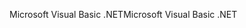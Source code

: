 <span data-ttu-id="926cd-101">Microsoft Visual Basic .NET</span><span class="sxs-lookup"><span data-stu-id="926cd-101">Microsoft Visual Basic .NET</span></span>